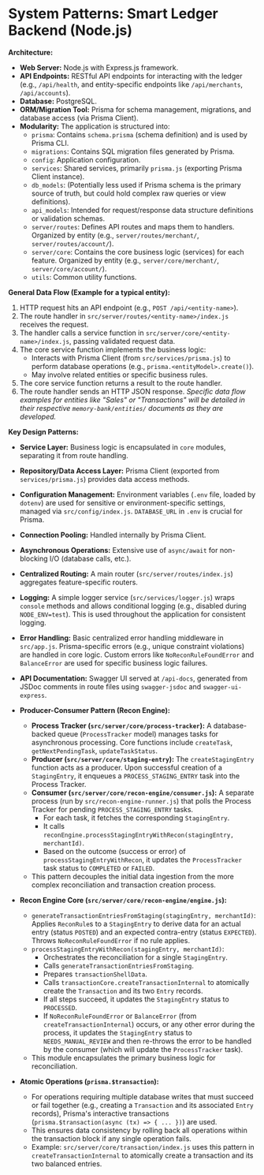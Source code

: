 # System Patterns: Smart Ledger Backend (Node.js)

**Architecture:**
- **Web Server:** Node.js with Express.js framework.
- **API Endpoints:** RESTful API endpoints for interacting with the ledger (e.g., `/api/health`, and entity-specific endpoints like `/api/merchants`, `/api/accounts`).
- **Database:** PostgreSQL.
- **ORM/Migration Tool:** Prisma for schema management, migrations, and database access (via Prisma Client).
- **Modularity:** The application is structured into:
    - `prisma`: Contains `schema.prisma` (schema definition) and is used by Prisma CLI.
    - `migrations`: Contains SQL migration files generated by Prisma.
    - `config`: Application configuration.
    - `services`: Shared services, primarily `prisma.js` (exporting Prisma Client instance).
    - `db_models`: (Potentially less used if Prisma schema is the primary source of truth, but could hold complex raw queries or view definitions).
    - `api_models`: Intended for request/response data structure definitions or validation schemas.
    - `server/routes`: Defines API routes and maps them to handlers. Organized by entity (e.g., `server/routes/merchant/`, `server/routes/account/`).
    - `server/core`: Contains the core business logic (services) for each feature. Organized by entity (e.g., `server/core/merchant/`, `server/core/account/`).
    - `utils`: Common utility functions.

**General Data Flow (Example for a typical entity):**
1.  HTTP request hits an API endpoint (e.g., `POST /api/<entity-name>`).
2.  The route handler in `src/server/routes/<entity-name>/index.js` receives the request.
3.  The handler calls a service function in `src/server/core/<entity-name>/index.js`, passing validated request data.
4.  The core service function implements the business logic:
    - Interacts with Prisma Client (from `src/services/prisma.js`) to perform database operations (e.g., `prisma.<entityModel>.create()`).
    - May involve related entities or specific business rules.
5.  The core service function returns a result to the route handler.
6.  The route handler sends an HTTP JSON response.
    *Specific data flow examples for entities like "Sales" or "Transactions" will be detailed in their respective `memory-bank/entities/` documents as they are developed.*

**Key Design Patterns:**
- **Service Layer:** Business logic is encapsulated in `core` modules, separating it from route handling.
- **Repository/Data Access Layer:** Prisma Client (exported from `services/prisma.js`) provides data access methods.
- **Configuration Management:** Environment variables (`.env` file, loaded by `dotenv`) are used for sensitive or environment-specific settings, managed via `src/config/index.js`. `DATABASE_URL` in `.env` is crucial for Prisma.
- **Connection Pooling:** Handled internally by Prisma Client.
- **Asynchronous Operations:** Extensive use of `async/await` for non-blocking I/O (database calls, etc.).
- **Centralized Routing:** A main router (`src/server/routes/index.js`) aggregates feature-specific routers.
- **Logging:** A simple logger service (`src/services/logger.js`) wraps `console` methods and allows conditional logging (e.g., disabled during `NODE_ENV=test`). This is used throughout the application for consistent logging.
- **Error Handling:** Basic centralized error handling middleware in `src/app.js`. Prisma-specific errors (e.g., unique constraint violations) are handled in core logic. Custom errors like `NoReconRuleFoundError` and `BalanceError` are used for specific business logic failures.
- **API Documentation:** Swagger UI served at `/api-docs`, generated from JSDoc comments in route files using `swagger-jsdoc` and `swagger-ui-express`.
- **Producer-Consumer Pattern (Recon Engine):**
    - **Process Tracker (`src/server/core/process-tracker`):** A database-backed queue (`ProcessTracker` model) manages tasks for asynchronous processing. Core functions include `createTask`, `getNextPendingTask`, `updateTaskStatus`.
    - **Producer (`src/server/core/staging-entry`):** The `createStagingEntry` function acts as a producer. Upon successful creation of a `StagingEntry`, it enqueues a `PROCESS_STAGING_ENTRY` task into the Process Tracker.
    - **Consumer (`src/server/core/recon-engine/consumer.js`):** A separate process (run by `src/recon-engine-runner.js`) that polls the Process Tracker for pending `PROCESS_STAGING_ENTRY` tasks.
        - For each task, it fetches the corresponding `StagingEntry`.
        - It calls `reconEngine.processStagingEntryWithRecon(stagingEntry, merchantId)`.
        - Based on the outcome (success or error) of `processStagingEntryWithRecon`, it updates the `ProcessTracker` task status to `COMPLETED` or `FAILED`.
    - This pattern decouples the initial data ingestion from the more complex reconciliation and transaction creation process.

- **Recon Engine Core (`src/server/core/recon-engine/engine.js`):**
    - `generateTransactionEntriesFromStaging(stagingEntry, merchantId)`: Applies `ReconRule`s to a `StagingEntry` to derive data for an actual entry (status `POSTED`) and an expected contra-entry (status `EXPECTED`). Throws `NoReconRuleFoundError` if no rule applies.
    - `processStagingEntryWithRecon(stagingEntry, merchantId)`:
        - Orchestrates the reconciliation for a single `StagingEntry`.
        - Calls `generateTransactionEntriesFromStaging`.
        - Prepares `transactionShellData`.
        - Calls `transactionCore.createTransactionInternal` to atomically create the `Transaction` and its two `Entry` records.
        - If all steps succeed, it updates the `StagingEntry` status to `PROCESSED`.
        - If `NoReconRuleFoundError` or `BalanceError` (from `createTransactionInternal`) occurs, or any other error during the process, it updates the `StagingEntry` status to `NEEDS_MANUAL_REVIEW` and then re-throws the error to be handled by the consumer (which will update the `ProcessTracker` task).
    - This module encapsulates the primary business logic for reconciliation.

- **Atomic Operations (`prisma.$transaction`):**
    - For operations requiring multiple database writes that must succeed or fail together (e.g., creating a `Transaction` and its associated `Entry` records), Prisma's interactive transactions (`prisma.$transaction(async (tx) => { ... })`) are used.
    - This ensures data consistency by rolling back all operations within the transaction block if any single operation fails.
    - Example: `src/server/core/transaction/index.js` uses this pattern in `createTransactionInternal` to atomically create a transaction and its two balanced entries.
